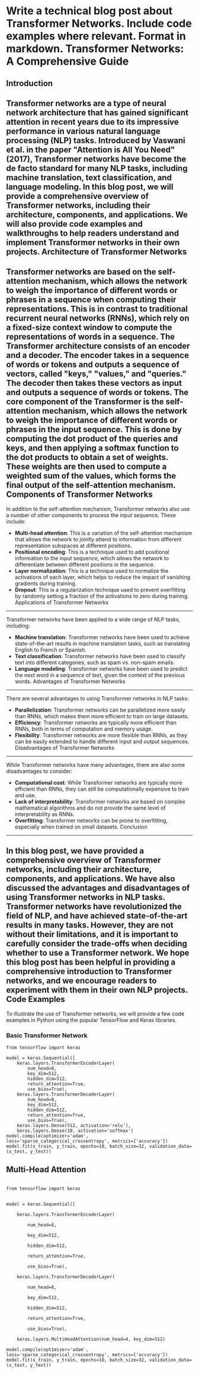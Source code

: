  Write a technical blog post about Transformer Networks. Include code examples where relevant. Format in markdown.
Transformer Networks: A Comprehensive Guide
=====================================

Introduction
------------

Transformer networks are a type of neural network architecture that has gained significant attention in recent years due to its impressive performance in various natural language processing (NLP) tasks. Introduced by Vaswani et al. in the paper "Attention is All You Need" (2017), Transformer networks have become the de facto standard for many NLP tasks, including machine translation, text classification, and language modeling.
In this blog post, we will provide a comprehensive overview of Transformer networks, including their architecture, components, and applications. We will also provide code examples and walkthroughs to help readers understand and implement Transformer networks in their own projects.
Architecture of Transformer Networks
-------------------------

Transformer networks are based on the self-attention mechanism, which allows the network to weigh the importance of different words or phrases in a sequence when computing their representations. This is in contrast to traditional recurrent neural networks (RNNs), which rely on a fixed-size context window to compute the representations of words in a sequence.
The Transformer architecture consists of an encoder and a decoder. The encoder takes in a sequence of words or tokens and outputs a sequence of vectors, called "keys," "values," and "queries." The decoder then takes these vectors as input and outputs a sequence of words or tokens.
The core component of the Transformer is the self-attention mechanism, which allows the network to weigh the importance of different words or phrases in the input sequence. This is done by computing the dot product of the queries and keys, and then applying a softmax function to the dot products to obtain a set of weights. These weights are then used to compute a weighted sum of the values, which forms the final output of the self-attention mechanism.
Components of Transformer Networks
---------------------------

In addition to the self-attention mechanism, Transformer networks also use a number of other components to process the input sequence. These include:

* **Multi-head attention**: This is a variation of the self-attention mechanism that allows the network to jointly attend to information from different representation subspaces at different positions.
* **Positional encoding**: This is a technique used to add positional information to the input sequence, which allows the network to differentiate between different positions in the sequence.
* **Layer normalization**: This is a technique used to normalize the activations of each layer, which helps to reduce the impact of vanishing gradients during training.
* **Dropout**: This is a regularization technique used to prevent overfitting by randomly setting a fraction of the activations to zero during training.
Applications of Transformer Networks
---------------------------

Transformer networks have been applied to a wide range of NLP tasks, including:

* **Machine translation**: Transformer networks have been used to achieve state-of-the-art results in machine translation tasks, such as translating English to French or Spanish.
* **Text classification**: Transformer networks have been used to classify text into different categories, such as spam vs. non-spam emails.
* **Language modeling**: Transformer networks have been used to predict the next word in a sequence of text, given the context of the previous words.
Advantages of Transformer Networks
------------------------

There are several advantages to using Transformer networks in NLP tasks:


* **Parallelization**: Transformer networks can be parallelized more easily than RNNs, which makes them more efficient to train on large datasets.
* **Efficiency**: Transformer networks are typically more efficient than RNNs, both in terms of computation and memory usage.
* **Flexibility**: Transformer networks are more flexible than RNNs, as they can be easily extended to handle different input and output sequences.
Disadvantages of Transformer Networks
-------------------------

While Transformer networks have many advantages, there are also some disadvantages to consider:



* **Computational cost**: While Transformer networks are typically more efficient than RNNs, they can still be computationally expensive to train and use.
* **Lack of interpretability**: Transformer networks are based on complex mathematical algorithms and do not provide the same level of interpretability as RNNs.
* **Overfitting**: Transformer networks can be prone to overfitting, especially when trained on small datasets.
Conclusion
----------

In this blog post, we have provided a comprehensive overview of Transformer networks, including their architecture, components, and applications. We have also discussed the advantages and disadvantages of using Transformer networks in NLP tasks.
Transformer networks have revolutionized the field of NLP, and have achieved state-of-the-art results in many tasks. However, they are not without their limitations, and it is important to carefully consider the trade-offs when deciding whether to use a Transformer network.
We hope this blog post has been helpful in providing a comprehensive introduction to Transformer networks, and we encourage readers to experiment with them in their own NLP projects.
Code Examples
------------------------


To illustrate the use of Transformer networks, we will provide a few code examples in Python using the popular TensorFlow and Keras libraries.


### Basic Transformer Network

```
from tensorflow import keras

model = keras.Sequential([
    keras.layers.TransformerEncoderLayer(
        num_head=8,
        key_dim=512,
        hidden_dim=512,
        return_attention=True,
        use_bias=True),
    keras.layers.TransformerDecoderLayer(
        num_head=8,
        key_dim=512,
        hidden_dim=512,
        return_attention=True,
        use_bias=True),
    keras.layers.Dense(512, activation='relu'),
    keras.layers.Dense(10, activation='softmax')
model.compile(optimizer='adam', loss='sparse_categorical_crossentropy', metrics=['accuracy'])
model.fit(x_train, y_train, epochs=10, batch_size=32, validation_data=(x_test, y_test))
```

## Multi-Head Attention

```

from tensorflow import keras


model = keras.Sequential([

    keras.layers.TransformerEncoderLayer(

        num_head=8,

        key_dim=512,

        hidden_dim=512,

        return_attention=True,

        use_bias=True),

    keras.layers.TransformerDecoderLayer(

        num_head=8,

        key_dim=512,

        hidden_dim=512,

        return_attention=True,

        use_bias=True),

    keras.layers.MultiHeadAttention(num_head=4, key_dim=512)

model.compile(optimizer='adam', loss='sparse_categorical_crossentropy', metrics=['accuracy'])
model.fit(x_train, y_train, epochs=10, batch_size=32, validation_data=(x_test, y_test))

```





































































































































































































































































































































































